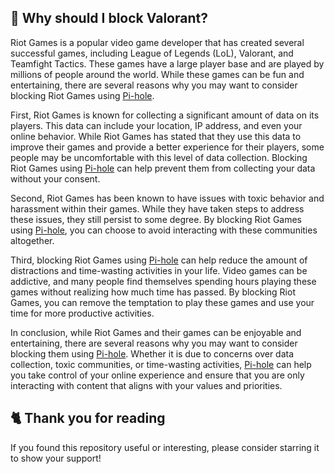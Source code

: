 ## 🤔 Why should I block Valorant?
Riot Games is a popular video game developer that has created several successful games, including League of Legends (LoL), Valorant, and Teamfight Tactics.
These games have a large player base and are played by millions of people around the world.
While these games can be fun and entertaining, there are several reasons why you may want to consider blocking Riot Games using [Pi-hole](./What%20is%20Pi-hole.md).

First, Riot Games is known for collecting a significant amount of data on its players.
This data can include your location, IP address, and even your online behavior.
While Riot Games has stated that they use this data to improve their games and provide a better experience for their players, some people may be uncomfortable with this level of data collection.
Blocking Riot Games using [Pi-hole](./What%20is%20Pi-hole.md) can help prevent them from collecting your data without your consent.

Second, Riot Games has been known to have issues with toxic behavior and harassment within their games.
While they have taken steps to address these issues, they still persist to some degree.
By blocking Riot Games using [Pi-hole](./What%20is%20Pi-hole.md), you can choose to avoid interacting with these communities altogether.

Third, blocking Riot Games using [Pi-hole](./What%20is%20Pi-hole.md) can help reduce the amount of distractions and time-wasting activities in your life.
Video games can be addictive, and many people find themselves spending hours playing these games without realizing how much time has passed.
By blocking Riot Games, you can remove the temptation to play these games and use your time for more productive activities.

In conclusion, while Riot Games and their games can be enjoyable and entertaining, there are several reasons why you may want to consider blocking them using [Pi-hole](./What%20is%20Pi-hole.md).
Whether it is due to concerns over data collection, toxic communities, or time-wasting activities, [Pi-hole](./What%20is%20Pi-hole.md) can help you take control of your online experience and ensure that you are only interacting with content that aligns with your values and priorities.

## 🐈 Thank you for reading
If you found this repository useful or interesting, please consider starring it to show your support!